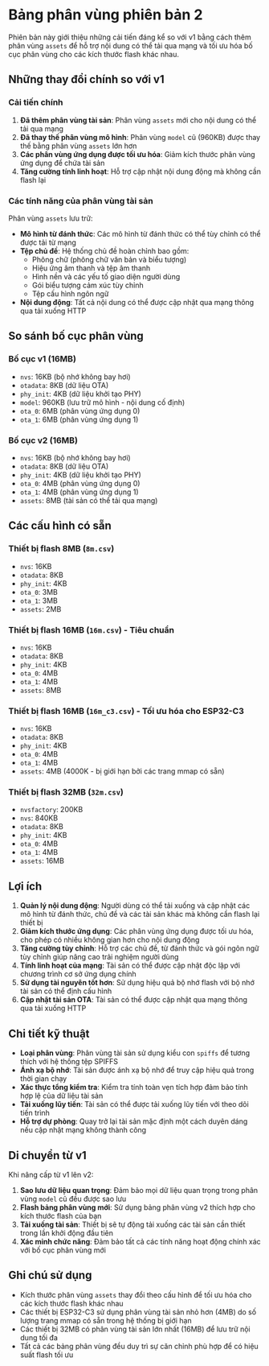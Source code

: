 # Bảng phân vùng phiên bản 2

Phiên bản này giới thiệu những cải tiến đáng kể so với v1 bằng cách thêm phân vùng `assets` để hỗ trợ nội dung có thể tải qua mạng và tối ưu hóa bố cục phân vùng cho các kích thước flash khác nhau.

## Những thay đổi chính so với v1

### Cải tiến chính
1. **Đã thêm phân vùng tài sản**: Phân vùng `assets` mới cho nội dung có thể tải qua mạng
2. **Đã thay thế phân vùng mô hình**: Phân vùng `model` cũ (960KB) được thay thế bằng phân vùng `assets` lớn hơn
3. **Các phân vùng ứng dụng được tối ưu hóa**: Giảm kích thước phân vùng ứng dụng để chứa tài sản
4. **Tăng cường tính linh hoạt**: Hỗ trợ cập nhật nội dung động mà không cần flash lại

### Các tính năng của phân vùng tài sản
Phân vùng `assets` lưu trữ:
- **Mô hình từ đánh thức**: Các mô hình từ đánh thức có thể tùy chỉnh có thể được tải từ mạng
- **Tệp chủ đề**: Hệ thống chủ đề hoàn chỉnh bao gồm:
  - Phông chữ (phông chữ văn bản và biểu tượng)
  - Hiệu ứng âm thanh và tệp âm thanh
  - Hình nền và các yếu tố giao diện người dùng
  - Gói biểu tượng cảm xúc tùy chỉnh
  - Tệp cấu hình ngôn ngữ
- **Nội dung động**: Tất cả nội dung có thể được cập nhật qua mạng thông qua tải xuống HTTP

## So sánh bố cục phân vùng

### Bố cục v1 (16MB)
- `nvs`: 16KB (bộ nhớ không bay hơi)
- `otadata`: 8KB (dữ liệu OTA)
- `phy_init`: 4KB (dữ liệu khởi tạo PHY)
- `model`: 960KB (lưu trữ mô hình - nội dung cố định)
- `ota_0`: 6MB (phân vùng ứng dụng 0)
- `ota_1`: 6MB (phân vùng ứng dụng 1)

### Bố cục v2 (16MB)
- `nvs`: 16KB (bộ nhớ không bay hơi)
- `otadata`: 8KB (dữ liệu OTA)
- `phy_init`: 4KB (dữ liệu khởi tạo PHY)
- `ota_0`: 4MB (phân vùng ứng dụng 0)
- `ota_1`: 4MB (phân vùng ứng dụng 1)
- `assets`: 8MB (tài sản có thể tải qua mạng)

## Các cấu hình có sẵn

### Thiết bị flash 8MB (`8m.csv`)
- `nvs`: 16KB
- `otadata`: 8KB
- `phy_init`: 4KB
- `ota_0`: 3MB
- `ota_1`: 3MB
- `assets`: 2MB

### Thiết bị flash 16MB (`16m.csv`) - Tiêu chuẩn
- `nvs`: 16KB
- `otadata`: 8KB
- `phy_init`: 4KB
- `ota_0`: 4MB
- `ota_1`: 4MB
- `assets`: 8MB

### Thiết bị flash 16MB (`16m_c3.csv`) - Tối ưu hóa cho ESP32-C3
- `nvs`: 16KB
- `otadata`: 8KB
- `phy_init`: 4KB
- `ota_0`: 4MB
- `ota_1`: 4MB
- `assets`: 4MB (4000K - bị giới hạn bởi các trang mmap có sẵn)

### Thiết bị flash 32MB (`32m.csv`)
- `nvsfactory`: 200KB
- `nvs`: 840KB
- `otadata`: 8KB
- `phy_init`: 4KB
- `ota_0`: 4MB
- `ota_1`: 4MB
- `assets`: 16MB

## Lợi ích

1. **Quản lý nội dung động**: Người dùng có thể tải xuống và cập nhật các mô hình từ đánh thức, chủ đề và các tài sản khác mà không cần flash lại thiết bị
2. **Giảm kích thước ứng dụng**: Các phân vùng ứng dụng được tối ưu hóa, cho phép có nhiều không gian hơn cho nội dung động
3. **Tăng cường tùy chỉnh**: Hỗ trợ các chủ đề, từ đánh thức và gói ngôn ngữ tùy chỉnh giúp nâng cao trải nghiệm người dùng
4. **Tính linh hoạt của mạng**: Tài sản có thể được cập nhật độc lập với chương trình cơ sở ứng dụng chính
5. **Sử dụng tài nguyên tốt hơn**: Sử dụng hiệu quả bộ nhớ flash với bộ nhớ tài sản có thể định cấu hình
6. **Cập nhật tài sản OTA**: Tài sản có thể được cập nhật qua mạng thông qua tải xuống HTTP

## Chi tiết kỹ thuật

- **Loại phân vùng**: Phân vùng tài sản sử dụng kiểu con `spiffs` để tương thích với hệ thống tệp SPIFFS
- **Ánh xạ bộ nhớ**: Tài sản được ánh xạ bộ nhớ để truy cập hiệu quả trong thời gian chạy
- **Xác thực tổng kiểm tra**: Kiểm tra tính toàn vẹn tích hợp đảm bảo tính hợp lệ của dữ liệu tài sản
- **Tải xuống lũy tiến**: Tài sản có thể được tải xuống lũy tiến với theo dõi tiến trình
- **Hỗ trợ dự phòng**: Quay trở lại tài sản mặc định một cách duyên dáng nếu cập nhật mạng không thành công

## Di chuyển từ v1

Khi nâng cấp từ v1 lên v2:
1. **Sao lưu dữ liệu quan trọng**: Đảm bảo mọi dữ liệu quan trọng trong phân vùng `model` cũ đều được sao lưu
2. **Flash bảng phân vùng mới**: Sử dụng bảng phân vùng v2 thích hợp cho kích thước flash của bạn
3. **Tải xuống tài sản**: Thiết bị sẽ tự động tải xuống các tài sản cần thiết trong lần khởi động đầu tiên
4. **Xác minh chức năng**: Đảm bảo tất cả các tính năng hoạt động chính xác với bố cục phân vùng mới

## Ghi chú sử dụng

- Kích thước phân vùng `assets` thay đổi theo cấu hình để tối ưu hóa cho các kích thước flash khác nhau
- Các thiết bị ESP32-C3 sử dụng phân vùng tài sản nhỏ hơn (4MB) do số lượng trang mmap có sẵn trong hệ thống bị giới hạn
- Các thiết bị 32MB có phân vùng tài sản lớn nhất (16MB) để lưu trữ nội dung tối đa
- Tất cả các bảng phân vùng đều duy trì sự căn chỉnh phù hợp để có hiệu suất flash tối ưu

